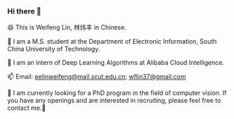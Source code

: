 ### Hi there 👋

😄 This is Weifeng Lin, 林炜丰 in Chinese.

🏫 I am a M.S. student at the Department of Electronic Information, South China University of Technology.

🏢 I am an intern of Deep Learning Algorithms at Alibaba Cloud Intelligence.

📫 Email: eelinweifeng@mail.scut.edu.cn; wflin37@gmail.com

🤔 I am currently looking for a PhD program in the field of computer vision. If you have any openings and are interested in recruiting, please feel free to contact me.👏

<!--
📖 homepage: https://www.xxx.xxx/
-->
<!--
Here are some ideas to get you started:

- 🔭 I’m currently working on ...
- 🌱 I’m currently learning ...
- 👯 I’m looking to collaborate on ...
- 🤔 I’m looking for help with ...
- 💬 Ask me about ...
- 📫 How to reach me: ...
- 😄 Pronouns: ...
- ⚡ Fun fact: ...
-->
